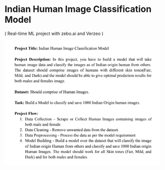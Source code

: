 # Indian Human Image Classification Model
( Real-time ML project with zebo.ai and Verzeo )

![](Task.png)
